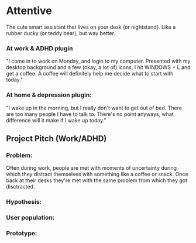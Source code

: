 # Attentive
The cute smart assistant that lives on your desk (or nightstand). Like a rubber ducky (or teddy bear), but way better.

### At work & ADHD plugin
"I come in to work on Monday, and login to my computer. Presented with my desktop background and a few (okay, a lot of) icons, I hit WINDOWS + L and get a coffee. A coffee will definitely help me decide what to start with today."

### At home & depression plugin:
"I wake up in the morning, but I really don't want to get out of bed. There are too many people I have to talk to. There's no point anyways, what difference will it make if I wake up today."

## Project Pitch (Work/ADHD)

### Problem:
Often during work, people are met with moments of uncertainty during which they distract themselves with something like a coffee or snack. Once back at their desks they're met with the same problem from which they got disctracted.

<!-- Surgeons often have to look away for guidance to a navigation system outside
the sterile area in the operating room. This can be detrimental to the task at hand and lead
to errors or extra time in surgery. -->

### Hypothesis:
<!-- Auditory displays use sound to give users information. We believe that we can
use sound cues to help guide a surgeon to a given target much more accurately and
quickly. -->

### User population: 
<!-- We will focus on neurosurgeons, and work with a few surgeons at the
Montreal Neuro to get feedback. -->

### Prototype:
<!-- As we will build on an existing open-source framework (IBIS), we believe, that
we should have no problem to develop a plug-in that allows for data sonification of distance
information to a target. We will interface the IBIS system with an external audio synthesizer,
and developed an IBIS audio plugin capable of transmitting open sound control (OSC)
messages from IBIS to the pure data audio programming environment. -->